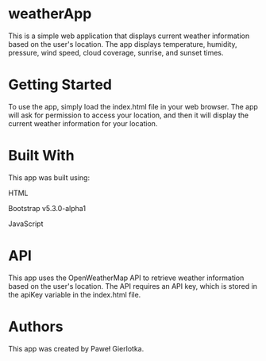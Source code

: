 # weatherApp
This is a simple web application that displays current weather information based on the user's location. The app displays temperature, humidity, pressure, wind speed, cloud coverage, sunrise, and sunset times.

# Getting Started
To use the app, simply load the index.html file in your web browser. The app will ask for permission to access your location, and then it will display the current weather information for your location.

# Built With
This app was built using:

HTML

Bootstrap v5.3.0-alpha1

JavaScript
# API
This app uses the OpenWeatherMap API to retrieve weather information based on the user's location. The API requires an API key, which is stored in the apiKey variable in the index.html file.

# Authors
This app was created by Paweł Gierlotka.
